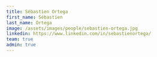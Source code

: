 ```yaml
---
title: Sébastien Ortega
first_name: Sébastien
last_name: Ortega
image: /assets/images/people/sebastien-ortega.jpg
linkedin: https://www.linkedin.com/in/sebastienortega/
team: true
admin: true
---
```

